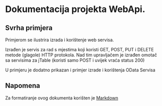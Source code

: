 # Dokumentacija projekta **WebApi**.

## Svrha primjera
Primjerom se ilustrira izrada i korištenje web servisa.

Izrađen je servis za rad s mjestima koji koristi GET, POST, PUT i DELETE metode (glagole) HTTP protokola. 
Nad tim upravljačem je izrađen omotač sa servisima za jTable (koristi samo POST i uvijek vraća status 200)

U primjeru je dodatno prikazan i primjer izrade i korištenja OData Servisa

## Napomena
Za formatiranje ovog dokumenta korišten je [Markdown](https://daringfireball.net/projects/markdown/syntax)

